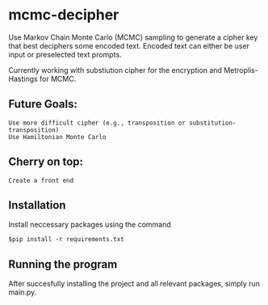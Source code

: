 # mcmc-decipher
Use Markov Chain Monte Carlo (MCMC) sampling to generate a cipher key that best deciphers some encoded text. Encoded text can either be user input or preselected text prompts.

Currently working with substiution cipher for the encryption and Metroplis-Hastings for MCMC. 

## Future Goals:
    Use more difficult cipher (e.g., transposition or substitution-transposition)
    Use Hamiltonian Monte Carlo

## Cherry on top:
    Create a front end
    
## Installation
Install neccessary packages using the command 
    
    $pip install -r requirements.txt

## Running the program
After succesfully installing the project and all relevant packages, simply run main.py.
